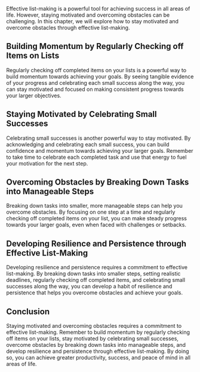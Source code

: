 
Effective list-making is a powerful tool for achieving success in all areas of life. However, staying motivated and overcoming obstacles can be challenging. In this chapter, we will explore how to stay motivated and overcome obstacles through effective list-making.

Building Momentum by Regularly Checking off Items on Lists
----------------------------------------------------------

Regularly checking off completed items on your lists is a powerful way to build momentum towards achieving your goals. By seeing tangible evidence of your progress and celebrating each small success along the way, you can stay motivated and focused on making consistent progress towards your larger objectives.

Staying Motivated by Celebrating Small Successes
------------------------------------------------

Celebrating small successes is another powerful way to stay motivated. By acknowledging and celebrating each small success, you can build confidence and momentum towards achieving your larger goals. Remember to take time to celebrate each completed task and use that energy to fuel your motivation for the next step.

Overcoming Obstacles by Breaking Down Tasks into Manageable Steps
-----------------------------------------------------------------

Breaking down tasks into smaller, more manageable steps can help you overcome obstacles. By focusing on one step at a time and regularly checking off completed items on your list, you can make steady progress towards your larger goals, even when faced with challenges or setbacks.

Developing Resilience and Persistence through Effective List-Making
-------------------------------------------------------------------

Developing resilience and persistence requires a commitment to effective list-making. By breaking down tasks into smaller steps, setting realistic deadlines, regularly checking off completed items, and celebrating small successes along the way, you can develop a habit of resilience and persistence that helps you overcome obstacles and achieve your goals.

Conclusion
----------

Staying motivated and overcoming obstacles requires a commitment to effective list-making. Remember to build momentum by regularly checking off items on your lists, stay motivated by celebrating small successes, overcome obstacles by breaking down tasks into manageable steps, and develop resilience and persistence through effective list-making. By doing so, you can achieve greater productivity, success, and peace of mind in all areas of life.
